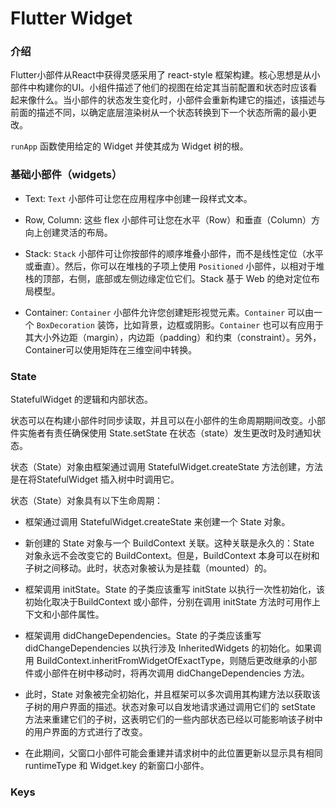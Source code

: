 # Flutter Widget

### 介绍

Flutter小部件从React中获得灵感采用了 react-style 框架构建。核心思想是从小部件中构建你的UI。小组件描述了他们的视图在给定其当前配置和状态时应该看起来像什么。当小部件的状态发生变化时，小部件会重新构建它的描述，该描述与前面的描述不同，以确定底层渲染树从一个状态转换到下一个状态所需的最小更改。

`runApp` 函数使用给定的 Widget 并使其成为 Widget 树的根。

### 基础小部件（widgets）

* Text: `Text` 小部件可让您在应用程序中创建一段样式文本。
* Row, Column: 这些 flex 小部件可让您在水平（Row）和垂直（Column）方向上创建灵活的布局。

* Stack: `Stack` 小部件可让你按部件的顺序堆叠小部件，而不是线性定位（水平或垂直）。然后，你可以在堆栈的子项上使用 `Positioned` 小部件，以相对于堆栈的顶部，右侧，底部或左侧边缘定位它们。Stack 基于 Web 的绝对定位布局模型。

* Container:  `Container` 小部件允许您创建矩形视觉元素。`Container` 可以由一个 `BoxDecoration` 装饰，比如背景，边框或阴影。`Container` 也可以有应用于其大小外边距（margin），内边距（padding）和约束（constraint）。另外，Container可以使用矩阵在三维空间中转换。

### State

StatefulWidget 的逻辑和内部状态。

状态可以在构建小部件时同步读取，并且可以在小部件的生命周期期间改变。小部件实施者有责任确保使用 State.setState 在状态（state）发生更改时及时通知状态。

状态（State）对象由框架通过调用 StatefulWidget.createState 方法创建，方法是在将StatefulWidget 插入树中时调用它。

状态（State）对象具有以下生命周期：

* 框架通过调用 StatefulWidget.createState 来创建一个 State 对象。

* 新创建的 State 对象与一个 BuildContext 关联。这种关联是永久的：State 对象永远不会改变它的 BuildContext。但是，BuildContext 本身可以在树和子树之间移动。此时，状态对象被认为是挂载（mounted）的。

* 框架调用 initState。State 的子类应该重写 initState 以执行一次性初始化，该初始化取决于BuildContext 或小部件，分别在调用 initState 方法时可用作上下文和小部件属性。

* 框架调用 didChangeDependencies。State 的子类应该重写 didChangeDependencies 以执行涉及 InheritedWidgets 的初始化。如果调用 BuildContext.inheritFromWidgetOfExactType，则随后更改继承的小部件或小部件在树中移动时，将再次调用 didChangeDependencies 方法。

* 此时，State 对象被完全初始化，并且框架可以多次调用其构建方法以获取该子树的用户界面的描述。状态对象可以自发地请求通过调用它们的 setState 方法来重建它们的子树，这表明它们的一些内部状态已经以可能影响该子树中的用户界面的方式进行了改变。

* 在此期间，父窗口小部件可能会重建并请求树中的此位置更新以显示具有相同 runtimeType 和 Widget.key 的新窗口小部件。

### Keys

### 



